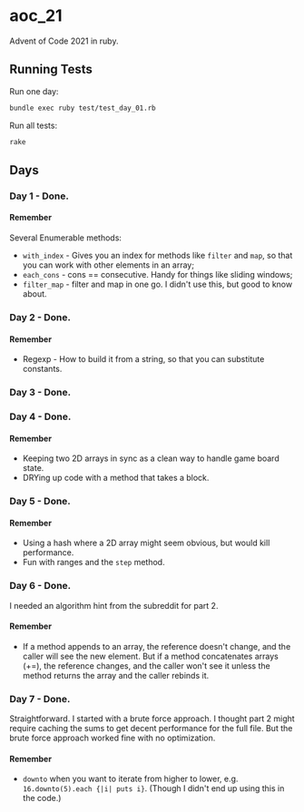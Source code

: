 # aoc_21

Advent of Code 2021 in ruby.

## Running Tests

Run one day:

```bash
bundle exec ruby test/test_day_01.rb
```

Run all tests:

```bash
rake
```

## Days

### Day 1 - Done. 

#### Remember

Several Enumerable methods:
* `with_index` - Gives you an index for methods like `filter` and `map`, so that you can work with other elements in an array; 
* `each_cons` - cons == consecutive. Handy for things like sliding windows;
* `filter_map` - filter and map in one go. I didn't use this, but good to know about. 

### Day 2 - Done.

#### Remember

* Regexp - How to build it from a string, so that you can substitute constants.

### Day 3 - Done.

### Day 4 - Done.

#### Remember

* Keeping two 2D arrays in sync as a clean way to handle game board state.
* DRYing up code with a method that takes a block.

### Day 5 - Done.

#### Remember

* Using a hash where a 2D array might seem obvious, but would kill performance.
* Fun with ranges and the `step` method.

### Day 6 - Done.

I needed an algorithm hint from the subreddit for part 2.

#### Remember

* If a method appends to an array, the reference doesn't change, and the caller will see the new element. But if a method concatenates arrays (+=), the reference changes, and the caller won't see it unless the method returns the array and the caller rebinds it.

### Day 7 - Done.

Straightforward. I started with a brute force approach. I thought part 2 might require caching the sums to get decent performance for the full file. But the brute force approach worked fine with no optimization.

#### Remember

* `downto` when you want to iterate from higher to lower, e.g. `16.downto(5).each {|i| puts i}`. (Though I didn't end up using this in the code.)
